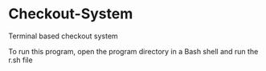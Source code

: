 # Checkout-System
Terminal based checkout system

To run this program, open the program directory in a Bash shell and run the r.sh file

